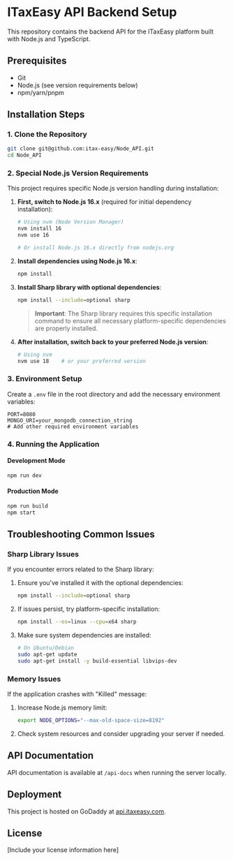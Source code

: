 # ITaxEasy API Backend Setup

This repository contains the backend API for the ITaxEasy platform built with Node.js and TypeScript.

## Prerequisites

- Git
- Node.js (see version requirements below)
- npm/yarn/pnpm

## Installation Steps

### 1. Clone the Repository

```bash
git clone git@github.com:itax-easy/Node_API.git
cd Node_API
```

### 2. Special Node.js Version Requirements

This project requires specific Node.js version handling during installation:

1. **First, switch to Node.js 16.x** (required for initial dependency installation):
   ```bash
   # Using nvm (Node Version Manager)
   nvm install 16
   nvm use 16
   
   # Or install Node.js 16.x directly from nodejs.org
   ```

2. **Install dependencies using Node.js 16.x**:
   ```bash
   npm install
   ```

3. **Install Sharp library with optional dependencies**:
   ```bash
   npm install --include=optional sharp
   ```
   > **Important**: The Sharp library requires this specific installation command to ensure all necessary platform-specific dependencies are properly installed.

4. **After installation, switch back to your preferred Node.js version**:
   ```bash
   # Using nvm
   nvm use 18    # or your preferred version
   ```

### 3. Environment Setup

Create a `.env` file in the root directory and add the necessary environment variables:

```
PORT=8080
MONGO_URI=your_mongodb_connection_string
# Add other required environment variables
```

### 4. Running the Application

#### Development Mode

```bash
npm run dev
```

#### Production Mode

```bash
npm run build
npm start
```

## Troubleshooting Common Issues

### Sharp Library Issues

If you encounter errors related to the Sharp library:

1. Ensure you've installed it with the optional dependencies:
   ```bash
   npm install --include=optional sharp
   ```

2. If issues persist, try platform-specific installation:
   ```bash
   npm install --os=linux --cpu=x64 sharp
   ```

3. Make sure system dependencies are installed:
   ```bash
   # On Ubuntu/Debian
   sudo apt-get update
   sudo apt-get install -y build-essential libvips-dev
   ```

### Memory Issues

If the application crashes with "Killed" message:

1. Increase Node.js memory limit:
   ```bash
   export NODE_OPTIONS="--max-old-space-size=8192"
   ```

2. Check system resources and consider upgrading your server if needed.

## API Documentation

API documentation is available at `/api-docs` when running the server locally.

## Deployment

This project is hosted on GoDaddy at [api.itaxeasy.com](https://backend.itaxeasy.com).

## License

[Include your license information here]